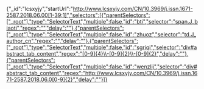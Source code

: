 {"_id":"lcsxyjy","startUrl":"http://www.lcsxyjy.com/CN/10.3969/j.issn.1671-2587.2018.06.00[1-39:1]","selectors":[{"parentSelectors":["_root"],"type":"SelectorText","multiple":false,"id":"bti","selector":"span.J_biaoti","regex":"","delay":""},{"parentSelectors":["_root"],"type":"SelectorText","multiple":false,"id":"zhuoz","selector":"td.J_author_cn","regex":"","delay":""},{"parentSelectors":["_root"],"type":"SelectorText","multiple":false,"id":"sgriqi","selector":"div#abstract_tab_content","regex":"[0-9]{4}\\-[0-9]{2}\\-[0-9]{2}","delay":""},{"parentSelectors":["_root"],"type":"SelectorText","multiple":false,"id":"wenzlij","selector":"div#abstract_tab_content","regex":"http://www.lcsxyjy.com/CN/10.3969/j.issn.1671-2587.2018.06.0[0-9]{2}","delay":""}]}

